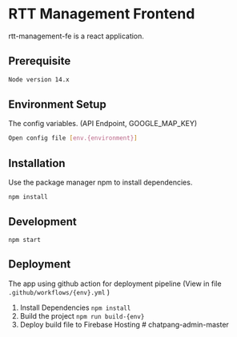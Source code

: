 # RTT Management Frontend

rtt-management-fe is a react application.

## Prerequisite

```bash
Node version 14.x
```

## Environment Setup

The config variables. (API Endpoint, GOOGLE_MAP_KEY)

```bash
Open config file [env.{environment}]
```

## Installation

Use the package manager npm to install dependencies.

```node
npm install
```

## Development

```node
npm start
```

## Deployment

The app using github action for deployment pipeline (View in file `.github/workflows/{env}.yml` )

1. Install Dependencies `npm install`
2. Build the project `npm run build-{env}`
3. Deploy build file to Firebase Hosting
#   c h a t p a n g - a d m i n - m a s t e r  
 